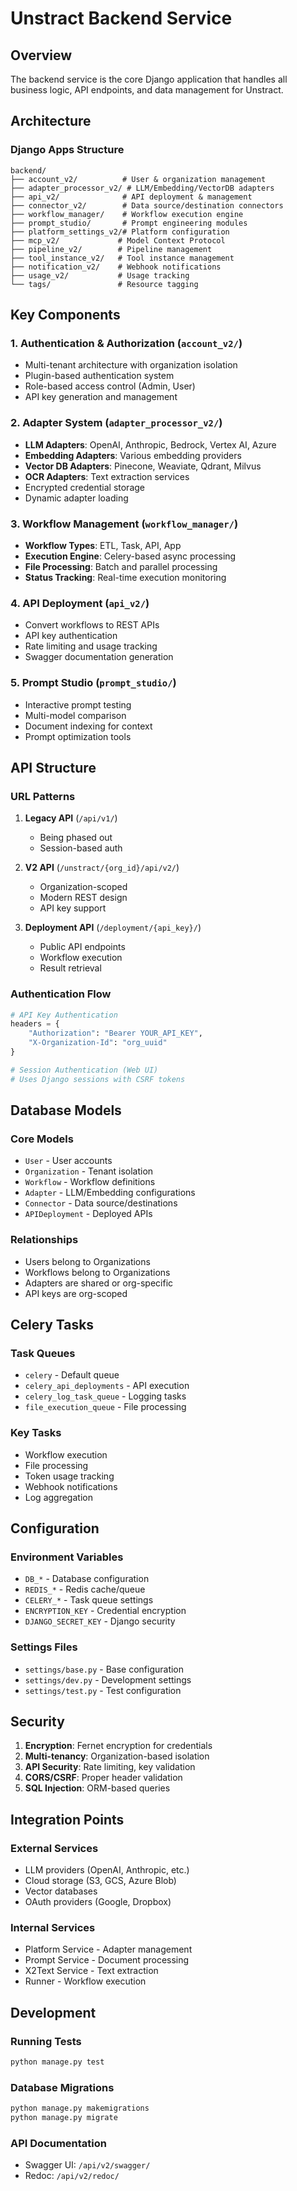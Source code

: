 # Unstract Backend Service

## Overview

The backend service is the core Django application that handles all business logic, API endpoints, and data management for Unstract.

## Architecture

### Django Apps Structure

```
backend/
├── account_v2/          # User & organization management
├── adapter_processor_v2/ # LLM/Embedding/VectorDB adapters
├── api_v2/              # API deployment & management
├── connector_v2/        # Data source/destination connectors
├── workflow_manager/    # Workflow execution engine
├── prompt_studio/       # Prompt engineering modules
├── platform_settings_v2/# Platform configuration
├── mcp_v2/             # Model Context Protocol
├── pipeline_v2/        # Pipeline management
├── tool_instance_v2/   # Tool instance management
├── notification_v2/    # Webhook notifications
├── usage_v2/           # Usage tracking
└── tags/               # Resource tagging
```

## Key Components

### 1. Authentication & Authorization (`account_v2/`)
- Multi-tenant architecture with organization isolation
- Plugin-based authentication system
- Role-based access control (Admin, User)
- API key generation and management

### 2. Adapter System (`adapter_processor_v2/`)
- **LLM Adapters**: OpenAI, Anthropic, Bedrock, Vertex AI, Azure
- **Embedding Adapters**: Various embedding providers
- **Vector DB Adapters**: Pinecone, Weaviate, Qdrant, Milvus
- **OCR Adapters**: Text extraction services
- Encrypted credential storage
- Dynamic adapter loading

### 3. Workflow Management (`workflow_manager/`)
- **Workflow Types**: ETL, Task, API, App
- **Execution Engine**: Celery-based async processing
- **File Processing**: Batch and parallel processing
- **Status Tracking**: Real-time execution monitoring

### 4. API Deployment (`api_v2/`)
- Convert workflows to REST APIs
- API key authentication
- Rate limiting and usage tracking
- Swagger documentation generation

### 5. Prompt Studio (`prompt_studio/`)
- Interactive prompt testing
- Multi-model comparison
- Document indexing for context
- Prompt optimization tools

## API Structure

### URL Patterns

1. **Legacy API** (`/api/v1/`)
   - Being phased out
   - Session-based auth

2. **V2 API** (`/unstract/{org_id}/api/v2/`)
   - Organization-scoped
   - Modern REST design
   - API key support

3. **Deployment API** (`/deployment/{api_key}/`)
   - Public API endpoints
   - Workflow execution
   - Result retrieval

### Authentication Flow

```python
# API Key Authentication
headers = {
    "Authorization": "Bearer YOUR_API_KEY",
    "X-Organization-Id": "org_uuid"
}

# Session Authentication (Web UI)
# Uses Django sessions with CSRF tokens
```

## Database Models

### Core Models
- `User` - User accounts
- `Organization` - Tenant isolation
- `Workflow` - Workflow definitions
- `Adapter` - LLM/Embedding configurations
- `Connector` - Data source/destinations
- `APIDeployment` - Deployed APIs

### Relationships
- Users belong to Organizations
- Workflows belong to Organizations
- Adapters are shared or org-specific
- API keys are org-scoped

## Celery Tasks

### Task Queues
- `celery` - Default queue
- `celery_api_deployments` - API execution
- `celery_log_task_queue` - Logging tasks
- `file_execution_queue` - File processing

### Key Tasks
- Workflow execution
- File processing
- Token usage tracking
- Webhook notifications
- Log aggregation

## Configuration

### Environment Variables
- `DB_*` - Database configuration
- `REDIS_*` - Redis cache/queue
- `CELERY_*` - Task queue settings
- `ENCRYPTION_KEY` - Credential encryption
- `DJANGO_SECRET_KEY` - Django security

### Settings Files
- `settings/base.py` - Base configuration
- `settings/dev.py` - Development settings
- `settings/test.py` - Test configuration

## Security

1. **Encryption**: Fernet encryption for credentials
2. **Multi-tenancy**: Organization-based isolation
3. **API Security**: Rate limiting, key validation
4. **CORS/CSRF**: Proper header validation
5. **SQL Injection**: ORM-based queries

## Integration Points

### External Services
- LLM providers (OpenAI, Anthropic, etc.)
- Cloud storage (S3, GCS, Azure Blob)
- Vector databases
- OAuth providers (Google, Dropbox)

### Internal Services
- Platform Service - Adapter management
- Prompt Service - Document processing
- X2Text Service - Text extraction
- Runner - Workflow execution

## Development

### Running Tests
```bash
python manage.py test
```

### Database Migrations
```bash
python manage.py makemigrations
python manage.py migrate
```

### API Documentation
- Swagger UI: `/api/v2/swagger/`
- Redoc: `/api/v2/redoc/`